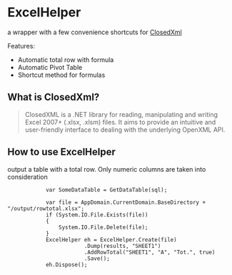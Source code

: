 # ExcelHelper

a wrapper with a few convenience shortcuts for [ClosedXml](https://github.com/ClosedXML/ClosedXML)

Features:
- Automatic total row with formula
- Automatic Pivot Table
- Shortcut method for formulas

## What is ClosedXml?
> ClosedXML is a .NET library for reading, manipulating and writing Excel 2007+ (.xlsx, .xlsm) files. 
> It aims to provide an intuitive and user-friendly interface to dealing with the underlying OpenXML API.

## How to use ExcelHelper

output a table with a total row. Only numeric columns are taken into consideration
```
            var SomeDataTable = GetDataTable(sql);
            
            var file = AppDomain.CurrentDomain.BaseDirectory + "/output/rowtotal.xlsx";
            if (System.IO.File.Exists(file))
            {
                System.IO.File.Delete(file);
            }
            ExcelHelper eh = ExcelHelper.Create(file)
                        .Dump(results, "SHEET1")
                        .AddRowTotal("SHEET1", "A", "Tot.", true)
                        .Save();
            eh.Dispose();
```


